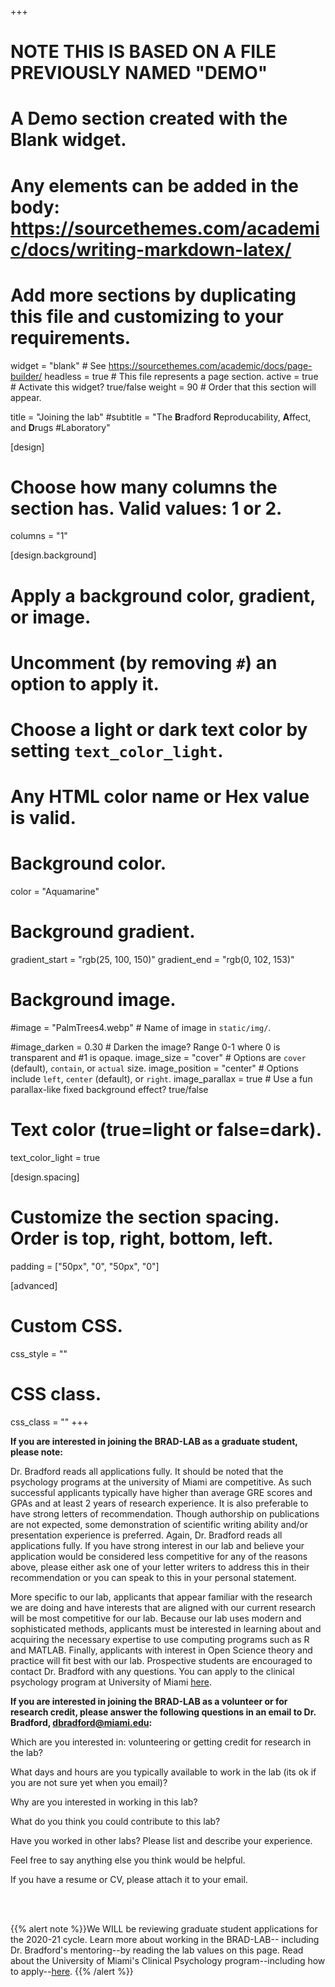+++
# NOTE THIS IS BASED ON A FILE PREVIOUSLY NAMED "DEMO"
# A Demo section created with the Blank widget.
# Any elements can be added in the body: https://sourcethemes.com/academic/docs/writing-markdown-latex/
# Add more sections by duplicating this file and customizing to your requirements.

widget = "blank"  # See https://sourcethemes.com/academic/docs/page-builder/
headless = true  # This file represents a page section.
active = true  # Activate this widget? true/false
weight = 90  # Order that this section will appear.


title = "Joining the lab"
#subtitle = "The **B**radford **R**eproducability, **A**ffect, and **D**rugs #Laboratory"

[design]
  # Choose how many columns the section has. Valid values: 1 or 2.
  columns = "1"

[design.background]
  # Apply a background color, gradient, or image.
  #   Uncomment (by removing `#`) an option to apply it.
  #   Choose a light or dark text color by setting `text_color_light`.
  #   Any HTML color name or Hex value is valid.

  # Background color.
   color = "Aquamarine"
  
# Background gradient.
   gradient_start = "rgb(25, 100, 150)"
   gradient_end = "rgb(0, 102, 153)"
  
  # Background image.
  #image = "PalmTrees4.webp"  # Name of image in `static/img/`.
  
  #image_darken = 0.30  # Darken the image? Range 0-1 where 0 is transparent and #1 is opaque.
  image_size = "cover"  #  Options are `cover` (default), `contain`, or `actual` size.
  image_position = "center"  # Options include `left`, `center` (default), or `right`.
  image_parallax = true  # Use a fun parallax-like fixed background effect? true/false

  # Text color (true=light or false=dark).
  text_color_light = true

[design.spacing]
  # Customize the section spacing. Order is top, right, bottom, left.
  padding = ["50px", "0", "50px", "0"]

[advanced]
 # Custom CSS. 
 css_style = ""
 
 # CSS class.
 css_class = ""
+++

**If you are interested in joining the BRAD-LAB as a graduate student, please note:**  

Dr. Bradford reads all applications fully. It should be noted that the psychology programs at the university of Miami are competitive. As such successful applicants typically have higher than average GRE scores and GPAs and at least 2 years of research experience. It is also preferable to have strong letters of recommendation. Though authorship on publications are not expected, some demonstration of scientific writing ability and/or presentation experience is preferred. Again, Dr. Bradford reads all applications fully. If you have strong interest in our lab and believe your application would be considered less competitive for any of the reasons above, please either ask one of your letter writers to address this in their recommendation or you can speak to this in your personal statement.

More specific to our lab, applicants that appear familiar with the research we are doing and have interests that are aligned with our current research will be most competitive for our lab. Because our lab uses modern and sophisticated methods, applicants must be interested in learning about and acquiring the necessary expertise to use computing programs such as R and MATLAB. Finally, applicants with interest in Open Science theory and practice will fit best with our lab. Prospective students are encouraged to contact Dr. Bradford with any questions. You can apply to the clinical psychology program at University of Miami [here](https://www.psy.miami.edu/graduate/how-to-apply/index.html).
 

**If you are interested in joining the BRAD-LAB as a volunteer or for research credit, please answer the following questions in an email to Dr. Bradford, dbradford@miami.edu:**   

Which are you interested in: volunteering or getting credit for research in the lab?  

What days and hours are you typically available to work in the lab (its ok if you are not sure yet when you email)?  

Why are you interested in working in this lab?  

What do you think you could contribute to this lab?  

Have you worked in other labs? Please list and describe your experience.  

Feel free to say anything else you think would be helpful.  

If you have a resume or CV, please attach it to your email.  


<br/>
<br/>

{{% alert note %}}We WILL be reviewing graduate student applications for the 2020-21 cycle. Learn more about working in the BRAD-LAB-- including Dr. Bradford's mentoring--by reading the lab values on this page. Read about the University of Miami's Clinical Psychology program--including how to apply--[here](https://www.psy.miami.edu/graduate/clinical-program/).
{{% /alert %}}

